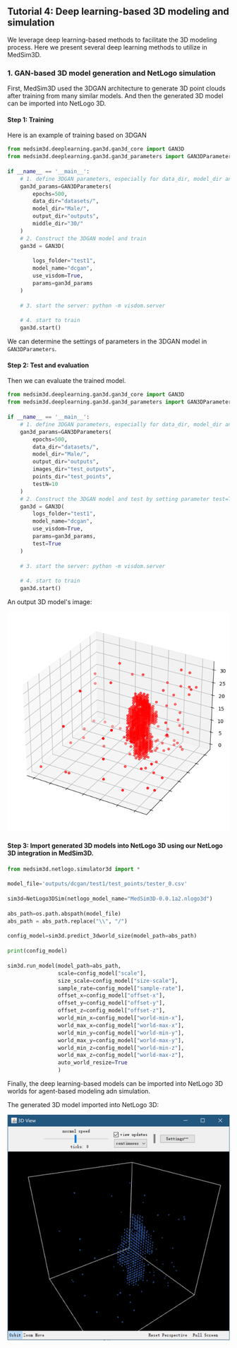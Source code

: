 ## Tutorial 4: Deep learning-based 3D modeling and simulation 

We leverage deep learning-based methods to facilitate the 3D modeling process. Here we present several deep learning methods to utilize in MedSim3D.

### 1. GAN-based 3D model generation and NetLogo simulation

First, MedSim3D used the 3DGAN architecture to generate 3D point clouds after training from many similar models. And then the generated 3D model can be imported into NetLogo 3D. 

#### Step 1: Training

Here is an example of training based on 3DGAN

```python
from medsim3d.deeplearning.gan3d.gan3d_core import GAN3D
from medsim3d.deeplearning.gan3d.gan3d_parameters import GAN3DParameters

if __name__ == '__main__':
    # 1. define 3DGAN parameters, especially for data_dir, model_dir and output_dir
    gan3d_params=GAN3DParameters(
        epochs=500,
        data_dir="datasets/",
        model_dir="Male/",
        output_dir="outputs",
        middle_dir="30/"
    )
    # 2. Construct the 3DGAN model and train
    gan3d = GAN3D(

        logs_folder="test1",
        model_name="dcgan",
        use_visdom=True,
        params=gan3d_params
    )

    # 3. start the server: python -m visdom.server

    # 4. start to train
    gan3d.start()

```

We can determine the settings of parameters in the 3DGAN model in `GAN3DParameters`. 

#### Step 2: Test and evaluation

Then we can evaluate the trained model. 

```python
from medsim3d.deeplearning.gan3d.gan3d_core import GAN3D
from medsim3d.deeplearning.gan3d.gan3d_parameters import GAN3DParameters

if __name__ == '__main__':
    # 1. define 3DGAN parameters, especially for data_dir, model_dir and output_dir
    gan3d_params=GAN3DParameters(
        epochs=500,
        data_dir="datasets/",
        model_dir="Male/",
        output_dir="outputs",
        images_dir="test_outputs",
        points_dir="test_points",
        testN=10
    )
    # 2. Construct the 3DGAN model and test by setting parameter test=True
    gan3d = GAN3D(
        logs_folder="test1",
        model_name="dcgan",
        use_visdom=True,
        params=gan3d_params,
        test=True
    )

    # 3. start the server: python -m visdom.server

    # 4. start to train
    gan3d.start()

```

An output 3D model's image:

![](images/tutorial_4/tester_9.png)

#### Step 3: Import generated 3D models into NetLogo 3D using our NetLogo 3D integration in MedSim3D. 

```python
from medsim3d.netlogo.simulator3d import *

model_file='outputs/dcgan/test1/test_points/tester_0.csv'

sim3d=NetLogo3DSim(netlogo_model_name="MedSim3D-0.0.1a2.nlogo3d")

abs_path=os.path.abspath(model_file)
abs_path = abs_path.replace("\\", "/")

config_model=sim3d.predict_3dworld_size(model_path=abs_path)

print(config_model)

sim3d.run_model(model_path=abs_path,
                scale=config_model["scale"],
                size_scale=config_model["size-scale"],
                sample_rate=config_model["sample-rate"],
                offset_x=config_model["offset-x"],
                offset_y=config_model["offset-y"],
                offset_z=config_model["offset-z"],
                world_min_x=config_model["world-min-x"],
                world_max_x=config_model["world-max-x"],
                world_min_y=config_model["world-min-y"],
                world_max_y=config_model["world-max-y"],
                world_min_z=config_model["world-min-z"],
                world_max_z=config_model["world-max-z"],
                auto_world_resize=True
                )

```



Finally, the deep learning-based models can be imported into NetLogo 3D worlds for agent-based modeling adn simulation.

The generated 3D model imported into NetLogo 3D:

![](images/tutorial_4/screenshot3.png)